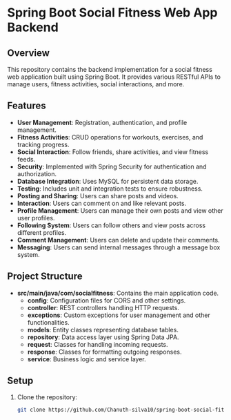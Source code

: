 # Spring Boot Social Fitness Web App Backend

## Overview
This repository contains the backend implementation for a social fitness web application built using Spring Boot. It provides various RESTful APIs to manage users, fitness activities, social interactions, and more. 

## Features
- **User Management**: Registration, authentication, and profile management.
- **Fitness Activities**: CRUD operations for workouts, exercises, and tracking progress.
- **Social Interaction**: Follow friends, share activities, and view fitness feeds.
- **Security**: Implemented with Spring Security for authentication and authorization.
- **Database Integration**: Uses MySQL for persistent data storage.
- **Testing**: Includes unit and integration tests to ensure robustness.
- **Posting and Sharing**: Users can share posts and videos.
- **Interaction**: Users can comment on and like relevant posts.
- **Profile Management**: Users can manage their own posts and view other user profiles.
- **Following System**: Users can follow others and view posts across different profiles.
- **Comment Management**: Users can delete and update their comments.
- **Messaging**: Users can send internal messages through a message box system.

## Project Structure
- **src/main/java/com/socialfitness**: Contains the main application code.
  - **config**: Configuration files for CORS and other settings.
  - **controller**: REST controllers handling HTTP requests.
  - **exceptions**: Custom exceptions for user management and other functionalities.
  - **models**: Entity classes representing database tables.
  - **repository**: Data access layer using Spring Data JPA.
  - **request**: Classes for handling incoming requests.
  - **response**: Classes for formatting outgoing responses.
  - **service**: Business logic and service layer.

## Setup
1. Clone the repository:
   ```bash
   git clone https://github.com/Chanuth-silva10/spring-boot-social-fitness-web-app-backend-new.git

